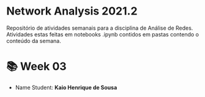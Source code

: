 # Network Analysis 2021.2
Repositório de atividades semanais para a disciplina de Análise de Redes.
Atividades estas feitas em notebooks .ipynb contidos em pastas contendo o conteúdo da semana.

# :books: Week 03
- Name Student: **Kaio Henrique de Sousa** 
